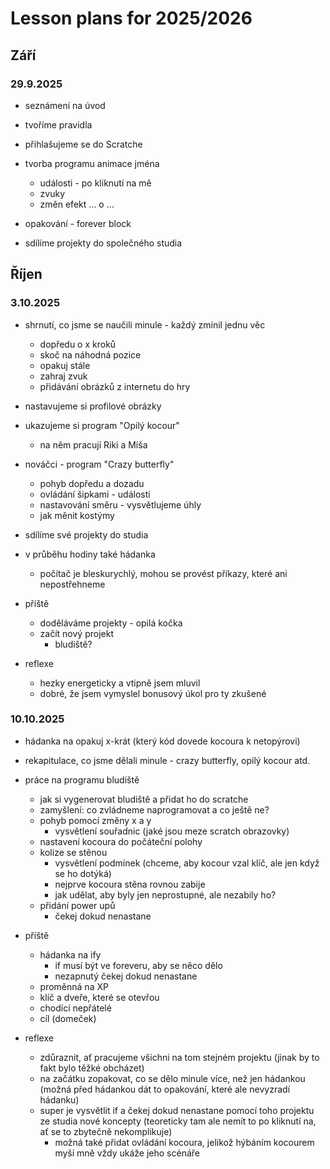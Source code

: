 # Lesson plans for 2025/2026

## Září

### 29.9.2025

- seznámení na úvod
- tvoříme pravidla

- přihlašujeme se do Scratche

- tvorba programu animace jména
  - události - po kliknutí na mě
  - zvuky
  - změn efekt ... o ... 

- opakování - forever block

- sdílíme projekty do společného studia

## Říjen

### 3.10.2025

- shrnutí, co jsme se naučili minule - každý zmínil jednu věc
  - dopředu o x kroků
  - skoč na náhodná pozice
  - opakuj stále
  - zahraj zvuk
  - přidávání obrázků z internetu do hry
- nastavujeme si profilové obrázky
- ukazujeme si program "Opilý kocour"
  - na něm pracují Riki a Míša
- nováčci - program "Crazy butterfly"
  - pohyb dopředu a dozadu
  - ovládání šipkami - události
  - nastavování směru - vysvětlujeme úhly
  - jak měnit kostýmy
- sdílíme své projekty do studia

- v průběhu hodiny také hádanka
  - počítač je bleskurychlý, mohou se provést příkazy, které ani nepostřehneme 

- příště
  - doděláváme projekty - opilá kočka
  - začít nový projekt 
    - bludiště?

- reflexe
  - hezky energeticky a vtipně jsem mluvil
  - dobré, že jsem vymyslel bonusový úkol pro ty zkušené

### 10.10.2025

- hádanka na opakuj x-krát (který kód dovede kocoura k netopýrovi)

- rekapitulace, co jsme dělali minule - crazy butterfly, opilý kocour atd.

- práce na programu bludiště
  - jak si vygenerovat bludiště a přidat ho do scratche
  - zamyšlení: co zvládneme naprogramovat a co ještě ne?
  - pohyb pomocí změny x a y
    - vysvětlení souřadnic (jaké jsou meze scratch obrazovky)
  - nastavení kocoura do počáteční polohy
  - kolize se stěnou
    - vysvětlení podmínek (chceme, aby kocour vzal klíč, ale jen když se ho dotýká)
    - nejprve kocoura stěna rovnou zabije
    - jak udělat, aby byly jen neprostupné, ale nezabily ho?
  - přidání power upů
    - čekej dokud nenastane

- příště
  - hádanka na ify
    - if musí být ve foreveru, aby se něco dělo
    - nezapnutý čekej dokud nenastane
  - proměnná na XP
  - klíč a dveře, které se otevřou
  - chodící nepřátelé
  - cíl (domeček)

- reflexe
  - zdůraznit, ať pracujeme všichni na tom stejném projektu (jinak by to fakt bylo těžké obcházet)
  - na začátku zopakovat, co se dělo minule více, než jen hádankou (možná před hádankou dát to opakování, které ale nevyzradí hádanku)
  - super je vysvětlit if a čekej dokud nenastane pomocí toho projektu ze studia nové koncepty (teoreticky tam ale nemít to po kliknutí na, ať se to zbytečně nekomplikuje)
    - možná také přidat ovládání kocoura, jelikož hýbáním kocourem myší mně vždy ukáže jeho scénáře